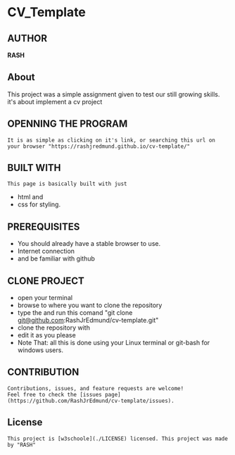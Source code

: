 # CV_Template

## AUTHOR
   **RASH**

## About
   This project was a simple assignment given to test our still growing skills. it's about implement a cv project

## OPENNING THE PROGRAM
    It is as simple as clicking on it's link, or searching this url on your browser "https://rashjredmund.github.io/cv-template/"

## BUILT WITH
    This page is basically built with just
   * html and 
   * css for styling.

## PREREQUISITES
   * You should already have a stable browser to use.
   * Internet connection
   * and be familiar with github

## CLONE PROJECT
   * open your terminal
   * browse to where you want to clone the repository
   * type the and run this comand "git clone git@github.com:RashJrEdmund/cv-template.git"
   * clone the repository with
   * edit it as you please
   * Note That: all this is done using your Linux terminal or git-bash for windows users.

## CONTRIBUTION
    Contributions, issues, and feature requests are welcome!
    Feel free to check the [issues page](https://github.com/RashJrEdmund/cv-template/issues).

## License
    This project is [w3schoole](./LICENSE) licensed. This project was made by "RASH"